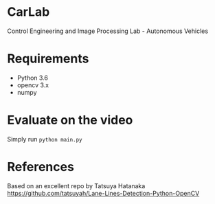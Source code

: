 # CarLab
Control Engineering and Image Processing Lab - Autonomous Vehicles

# Requirements
* Python 3.6
* opencv 3.x
* numpy

# Evaluate on the video

Simply run `python main.py`

# References
Based on an excellent repo by Tatsuya Hatanaka https://github.com/tatsuyah/Lane-Lines-Detection-Python-OpenCV
